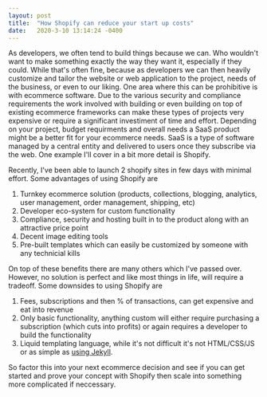 ```yaml
---
layout: post
title:  "How Shopify can reduce your start up costs"
date:   2020-3-10 13:14:24 -0400
---
```


As developers, we often tend to build things because we can. Who wouldn't want to make something exactly the way they want it, especially if they could. While that's often fine, because as developers we can then heavily customize and tailor the website or web application to the project, needs of the business, or even to our liking. One area where this can be prohibitive is with ecommerce software. Due to the various security and compliance requirements the work involved with building or even building on top of existing ecommerce frameworks can make these types of projects very expensive or require a significant investiment of time and effort. Depending on your project, budget requirments and overall needs a SaaS product might be a better fit for your ecommerce needs. SaaS is a type of software managed by a central entity and delivered to users once they subscribe via the web. One example I'll cover in a bit more detail is Shopify.

Recently, I've been able to launch 2 shopify sites in few days with minimal effort. Some advantages of using Shopify are

1. Turnkey ecommerce solution (products, collections, blogging, analytics, user management, order management, shipping, etc)
2. Developer eco-system for custom functionality
3. Compliance, security and hosting built in to the product along with an attractive price point
4. Decent image editing tools
5. Pre-built templates which can easily be customized by someone with any technicial kills

On top of these benefits there are many others which I've passed over. However, no solution is perfect and like most things in life, will require a tradeoff. Some downsides to using Shopify are

1. Fees, subscriptions and then % of transactions, can get expensive and eat into revenue 
2. Only basic functionality, anything custom will either require purchasing a subscription (which cuts into profits) or again requires a developer to build the functionality
3. Liquid templating language, while it's not difficult it's not HTML/CSS/JS or as simple as <a href="/2020/12/31/why-use-jekyll.html" title="Why use Jekyll for your website?">using Jekyll</a>.

So factor this into your next ecommerce decision and see if you can get started and prove your concept with Shopify then scale into something more complicated if neccessary.


